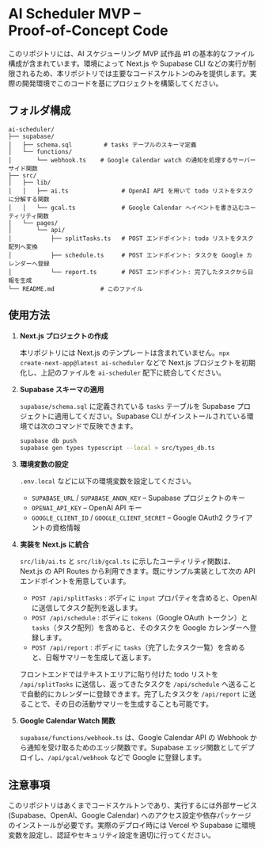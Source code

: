 # AI Scheduler MVP – Proof‑of‑Concept Code

このリポジトリには、AI スケジューリング MVP 試作品 #1 の基本的なファイル構成が含まれています。環境によって Next.js や Supabase CLI などの実行が制限されるため、本リポジトリでは主要なコードスケルトンのみを提供します。実際の開発環境でこのコードを基にプロジェクトを構築してください。

## フォルダ構成

```
ai-scheduler/
├── supabase/
│   ├── schema.sql         # tasks テーブルのスキーマ定義
│   └── functions/
│       └── webhook.ts    # Google Calendar watch の通知を処理するサーバーサイド関数
├── src/
│   ├── lib/
│   │   ├── ai.ts               # OpenAI API を用いて todo リストをタスクに分解する関数
│   │   └── gcal.ts             # Google Calendar へイベントを書き込むユーティリティ関数
│   └── pages/
│       └── api/
│           ├── splitTasks.ts   # POST エンドポイント: todo リストをタスク配列へ変換
│           ├── schedule.ts     # POST エンドポイント: タスクを Google カレンダーへ登録
│           └── report.ts       # POST エンドポイント: 完了したタスクから日報を生成
└── README.md             # このファイル
```

## 使用方法

1. **Next.js プロジェクトの作成**

   本リポジトリには Next.js のテンプレートは含まれていません。`npx create-next-app@latest ai-scheduler` などで Next.js プロジェクトを初期化し、上記のファイルを `ai-scheduler` 配下に統合してください。

2. **Supabase スキーマの適用**

   `supabase/schema.sql` に定義されている `tasks` テーブルを Supabase プロジェクトに適用してください。Supabase CLI がインストールされている環境では次のコマンドで反映できます。

   ```bash
   supabase db push
   supabase gen types typescript --local > src/types_db.ts
   ```

3. **環境変数の設定**

   `.env.local` などに以下の環境変数を設定してください。

   - `SUPABASE_URL` / `SUPABASE_ANON_KEY` – Supabase プロジェクトのキー
   - `OPENAI_API_KEY` – OpenAI API キー
   - `GOOGLE_CLIENT_ID` / `GOOGLE_CLIENT_SECRET` – Google OAuth2 クライアントの資格情報

4. **実装を Next.js に統合**

   `src/lib/ai.ts` と `src/lib/gcal.ts` に示したユーティリティ関数は、Next.js の API Routes から利用できます。既にサンプル実装として次の API エンドポイントを用意しています。

   - `POST /api/splitTasks` : ボディに `input` プロパティを含めると、OpenAI に送信してタスク配列を返します。
   - `POST /api/schedule` : ボディに `tokens`（Google OAuth トークン）と `tasks`（タスク配列）を含めると、そのタスクを Google カレンダーへ登録します。
   - `POST /api/report` : ボディに `tasks`（完了したタスク一覧）を含めると、日報サマリーを生成して返します。

   フロントエンドではテキストエリアに貼り付けた todo リストを `/api/splitTasks` に送信し、返ってきたタスクを `/api/schedule` へ送ることで自動的にカレンダーに登録できます。完了したタスクを `/api/report` に送ることで、その日の活動サマリーを生成することも可能です。

5. **Google Calendar Watch 関数**

   `supabase/functions/webhook.ts` は、Google Calendar API の Webhook から通知を受け取るためのエッジ関数です。Supabase エッジ関数としてデプロイし、`/api/gcal/webhook` などで Google に登録します。

## 注意事項

このリポジトリはあくまでコードスケルトンであり、実行するには外部サービス (Supabase、OpenAI、Google Calendar) へのアクセス設定や依存パッケージのインストールが必要です。実際のデプロイ時には Vercel や Supabase に環境変数を設定し、認証やセキュリティ設定を適切に行ってください。